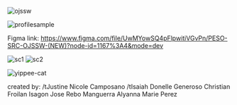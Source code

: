 ![ojssw](https://github.com/rebo21/PESO-SRC-OJSSW/assets/129645136/6150b76c-0635-49af-a8f0-9b2a0e40c8b9)

![profilesample](https://github.com/rebo21/PESO-SRC-OJSSW/assets/129645136/f83808e8-1620-42f4-b75a-0db745aa99e7)

Figma link: https://www.figma.com/file/UwMYowSQ4pFlpwitiVGvPn/PESO-SRC-OJSSW-(NEW)?node-id=1167%3A4&mode=dev

![sc1](https://github.com/rebo21/PESO-SRC-OJSSW/assets/129645136/16481046-adbc-4052-be9b-c971b432a2bb)
![sc2](https://github.com/rebo21/PESO-SRC-OJSSW/assets/129645136/13f08569-bee4-4458-9f10-5e4196ef562f)


![yippee-cat](https://github.com/rebo21/PESO-SRC-OJSSW/assets/129645136/d137de57-9711-4890-af07-4ed7da71e714)
  
created by: 
/tJustine Nicole Camposano 
/tIsaiah Donelle Generoso 
Christian Froilan Isagon 
Jose Rebo Manguerra 
Alyanna Marie Perez
